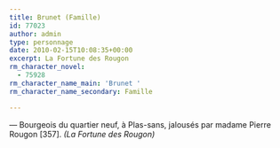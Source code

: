 ```yaml
---
title: Brunet (Famille)
id: 77023
author: admin
type: personnage
date: 2010-02-15T10:08:35+00:00
excerpt: La Fortune des Rougon
rm_character_novel:
  - 75928
rm_character_name_main: 'Brunet '
rm_character_name_secondary: Famille

---
```

— Bourgeois du quartier neuf, à Plas-sans, jalousés par madame Pierre Rougon [357]. _(La Fortune des Rougon)_